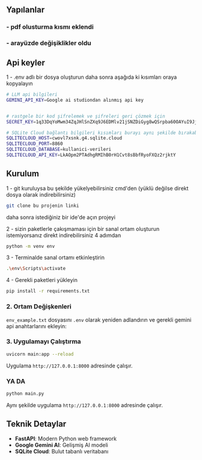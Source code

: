 

## Yapılanlar 

### - pdf olusturma kısmı eklendi
### - arayüzde değişiklikler oldu


## Api keyler

1 - .env adlı bir dosya oluşturun daha sonra aşağıda ki kısımları oraya kopyalayın 

```bash
# LLM api bilgileri
GEMINI_API_KEY=Google ai studiondan alınmış api key


# rastgele bir kod şifrelemek ve şifreleri geri çözmek için 
SECRET_KEY=1q33DqYoMwm34ZqJHlSnZXq9J6EDMlv21jSNZDiGyg8wQSrpba60OAYuI9JjyzB3XJQjqegOe4QgF5G8V36R3

# SQLite Cloud bağlantı bilgileri kısımları burayı aynı şekilde bırakabilirsiniz
SQLITECLOUD_HOST=cwovl7xsnk.g4.sqlite.cloud
SQLITECLOUD_PORT=8860
SQLITECLOUD_DATABASE=kullanici-verileri
SQLITECLOUD_API_KEY=LkAOpm2PTAdhgRMIhB0rH1Cvt8sBbfRyoFXQz2rjktY
```



## Kurulum
1 - git kuruluysa bu şekilde yükelyebilirsiniz cmd'den (yüklü değilse direkt dosya olarak indirebilirsiniz) 
```bash
git clone bu projenin linki
```
daha sonra istediğiniz bir ide'de açın projeyi


2 - sizin paketlerle çakışmaması için bir sanal ortam oluşturun istemiyorsanız direkt indirebilirsiniz 4 adımdan
```bash
python -m venv env
```

3 - Terminalde sanal ortamı etkinleştirin 

```bash
.\env\Scripts\activate

```


4 - Gerekli paketleri yükleyin 
```bash
pip install -r requirements.txt
```



### 2. Ortam Değişkenleri
`env_example.txt` dosyasını `.env` olarak yeniden adlandırın ve gerekli gemini api  anahtarlarını ekleyin:



### 3. Uygulamayı Çalıştırma

```bash
uvicorn main:app --reload
```

Uygulama `http://127.0.0.1:8000` adresinde çalışır.


### YA DA

```bash
python main.py
```
Aynı şekilde uygulama `http://127.0.0.1:8000` adresinde çalışır.
## Teknik Detaylar

- **FastAPI**: Modern Python web framework
- **Google Gemini AI**: Gelişmiş AI modeli
- **SQLite Cloud**: Bulut tabanlı veritabanı





